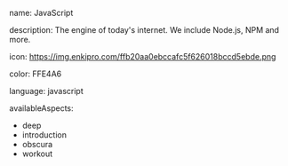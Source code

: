 name: JavaScript

description: The engine of today's internet. We include Node.js, NPM and more.

icon: https://img.enkipro.com/ffb20aa0ebccafc5f626018bccd5ebde.png

color: FFE4A6

language: javascript

availableAspects:
  - deep
  - introduction
  - obscura
  - workout

